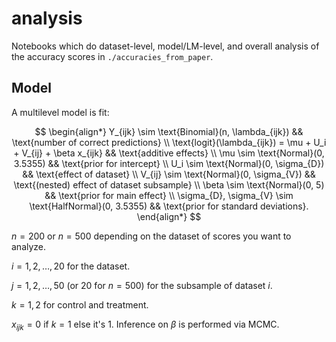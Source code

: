 # analysis

Notebooks which do dataset-level, model/LM-level, and overall analysis of the accuracy
scores in `./accuracies_from_paper`.


## Model

A multilevel model is fit:

$$
\begin{align*}
Y_{ijk} \sim \text{Binomial}(n, \lambda_{ijk}) && \text{number of correct predictions} \\
\text{logit}(\lambda_{ijk}) = \mu + U_i + V_{ij} + \beta x_{ijk} && \text{additive effects} \\
\mu \sim \text{Normal}(0, 3.5355) && \text{prior for intercept} \\
U_i \sim \text{Normal}(0, \sigma_{D}) && \text{effect of dataset} \\
V_{ij} \sim \text{Normal}(0, \sigma_{V}) && \text{(nested) effect of dataset subsample} \\
\beta \sim \text{Normal}(0, 5) && \text{prior for main effect} \\
\sigma_{D}, \sigma_{V} \sim \text{HalfNormal}(0, 3.5355) && \text{prior for standard deviations}.
\end{align*}
$$

$n = 200$ or $n = 500$ depending on the dataset of scores you want to analyze.

$i = 1, 2, \dots, 20$ for the dataset.

$j = 1, 2, \dots, 50$ (or $20$ for $n = 500$) for the subsample of dataset $i$.

$k = 1, 2$ for control and treatment.

$x_{ijk} = 0$ if $k = 1$ else it's $1$. Inference on $\beta$ is performed via MCMC.
